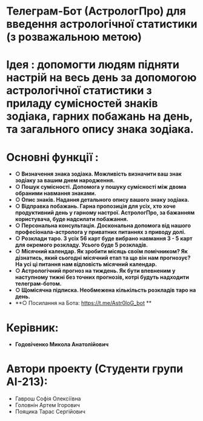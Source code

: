 # Телеграм-Бот (АстрологПро) для введення астрологічної статистики (з розважальною метою)

# Ідея : допомогти людям підняти настрій на весь день за допомогою астрологічної статистики з приладу сумісностей знаків зодіака, гарних побажань на день, та загального опису знака зодіака.
# Основні функції : 
- **○ Визначення знака зодіака. Можливість визначити ваш знак зодіаку за вашим днем народження.**
- **○ Пошук сумісності. Допомога у пошуку сумісності між двома обраними навмання знаками.**
- **○ Опис знаків. Надання детального опису вашого знаку зодіака.**
- **○ Відправка побажань. Гарна пропозиція для усіх, хто хоче продуктивний день у гарному настрої. АстрологПро, за бажанням користувача, буде надсилати побажання.**
- **○ Персональна консультація. Доскональна допомога від нашого професіонала-астролога у приватних питаннях з приводу долі.**
- **○ Розклади таро. З усіх 56 карт буде вибрано навмання 3 - 5 карт для окремого розкладу. Усього буде 5 розкладів.**
- **○ Місячний календар. Як зробити місяць своїм помічником? Як дізнатись, який сьогодні місячний етап та що він нам прогнозує? На усі ці питання нам відповість місячний календар.**
- **○ Астрологічний прогноз на тиждень. Як бути впевненим у наступному тижні без точних прогнозів, котрі будуть надходити телеграм-ботом.**
- **○ Щомісячна підписка. Необмежена кількільсть розкладів таро на день.**
- **○ Посилання на Бота: https://t.me/Astr0loG_bot **
# Керівник:
- **Годовіченко Микола Анатолійович**
# Автори проекту (Студенти групи АІ-213):
- Гаврош Софія Олексіївна
- Головнін Артем Ігорович
- Пояцика Тарас Сергійович
